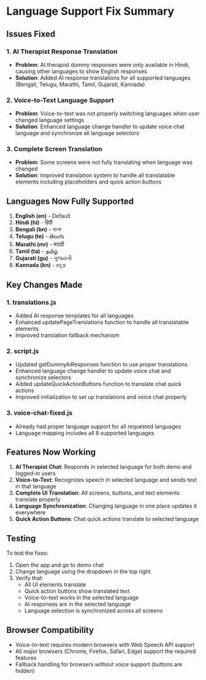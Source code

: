 # Language Support Fix Summary

## Issues Fixed

### 1. AI Therapist Response Translation
- **Problem**: AI therapist dummy responses were only available in Hindi, causing other languages to show English responses
- **Solution**: Added AI response translations for all supported languages (Bengali, Telugu, Marathi, Tamil, Gujarati, Kannada)

### 2. Voice-to-Text Language Support
- **Problem**: Voice-to-text was not properly switching languages when user changed language settings
- **Solution**: Enhanced language change handler to update voice chat language and synchronize all language selectors

### 3. Complete Screen Translation
- **Problem**: Some screens were not fully translating when language was changed
- **Solution**: Improved translation system to handle all translatable elements including placeholders and quick action buttons

## Languages Now Fully Supported

1. **English (en)** - Default
2. **Hindi (hi)** - हिंदी
3. **Bengali (bn)** - বাংলা
4. **Telugu (te)** - తెలుగు
5. **Marathi (mr)** - मराठी
6. **Tamil (ta)** - தமிழ்
7. **Gujarati (gu)** - ગુજરાતી
8. **Kannada (kn)** - ಕನ್ನಡ

## Key Changes Made

### 1. translations.js
- Added AI response templates for all languages
- Enhanced updatePageTranslations function to handle all translatable elements
- Improved translation fallback mechanism

### 2. script.js
- Updated getDummyAiResponses function to use proper translations
- Enhanced language change handler to update voice chat and synchronize selectors
- Added updateQuickActionButtons function to translate chat quick actions
- Improved initialization to set up translations and voice chat properly

### 3. voice-chat-fixed.js
- Already had proper language support for all requested languages
- Language mapping includes all 8 supported languages

## Features Now Working

1. **AI Therapist Chat**: Responds in selected language for both demo and logged-in users
2. **Voice-to-Text**: Recognizes speech in selected language and sends text in that language
3. **Complete UI Translation**: All screens, buttons, and text elements translate properly
4. **Language Synchronization**: Changing language in one place updates it everywhere
5. **Quick Action Buttons**: Chat quick actions translate to selected language

## Testing

To test the fixes:
1. Open the app and go to demo chat
2. Change language using the dropdown in the top right
3. Verify that:
   - All UI elements translate
   - Quick action buttons show translated text
   - Voice-to-text works in the selected language
   - AI responses are in the selected language
   - Language selection is synchronized across all screens

## Browser Compatibility

- Voice-to-text requires modern browsers with Web Speech API support
- All major browsers (Chrome, Firefox, Safari, Edge) support the required features
- Fallback handling for browsers without voice support (buttons are hidden)